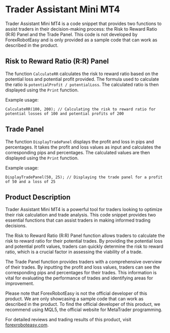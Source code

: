 # Trader Assistant Mini MT4

Trader Assistant Mini MT4 is a code snippet that provides two functions to assist traders in their decision-making process: the Risk to Reward Ratio (R:R) Panel and the Trade Panel. This code is not developed by ForexRobotEasy and is only provided as a sample code that can work as described in the product.

## Risk to Reward Ratio (R:R) Panel

The function `CalculateRR` calculates the risk to reward ratio based on the potential loss and potential profit provided. The formula used to calculate the ratio is `potentialProfit / potentialLoss`. The calculated ratio is then displayed using the `Print` function.

Example usage:
```
CalculateRR(100, 200); // Calculating the risk to reward ratio for potential losses of 100 and potential profits of 200
```

## Trade Panel

The function `DisplayTradePanel` displays the profit and loss in pips and percentages. It takes the profit and loss values as input and calculates the corresponding pips and percentages. The calculated values are then displayed using the `Print` function.

Example usage:
```
DisplayTradePanel(50, 25); // Displaying the trade panel for a profit of 50 and a loss of 25
```

## Product Description

Trader Assistant Mini MT4 is a powerful tool for traders looking to optimize their risk calculation and trade analysis. This code snippet provides two essential functions that can assist traders in making informed trading decisions.

The Risk to Reward Ratio (R:R) Panel function allows traders to calculate the risk to reward ratio for their potential trades. By providing the potential loss and potential profit values, traders can quickly determine the risk to reward ratio, which is a crucial factor in assessing the viability of a trade.

The Trade Panel function provides traders with a comprehensive overview of their trades. By inputting the profit and loss values, traders can see the corresponding pips and percentages for their trades. This information is vital for evaluating the performance of trades and identifying areas for improvement.

Please note that ForexRobotEasy is not the official developer of this product. We are only showcasing a sample code that can work as described in the product. To find the official developer of this product, we recommend using MQL5, the official website for MetaTrader programming.

For detailed reviews and trading results of this product, visit [forexroboteasy.com](https://forexroboteasy.com/forex-robot-review/trader-assistant-mini-mt4-review-optimize-risk-calculation/).
